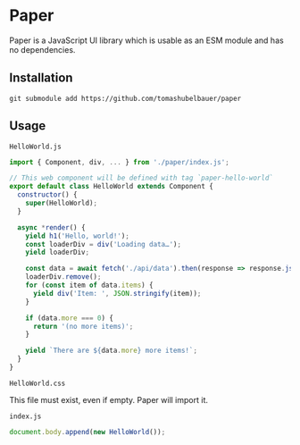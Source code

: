 # Paper

Paper is a JavaScript UI library which is usable as an ESM module and has no
dependencies.

## Installation

```
git submodule add https://github.com/tomashubelbauer/paper
```

## Usage

`HelloWorld.js`
```js
import { Component, div, ... } from './paper/index.js';

// This web component will be defined with tag `paper-hello-world`
export default class HelloWorld extends Component {
  constructor() {
    super(HelloWorld);
  }

  async *render() {
    yield h1('Hello, world!');
    const loaderDiv = div('Loading data…');
    yield loaderDiv;

    const data = await fetch('./api/data').then(response => response.json());
    loaderDiv.remove();
    for (const item of data.items) {
      yield div('Item: ', JSON.stringify(item));
    }

    if (data.more === 0) {
      return '(no more items)';
    }

    yield `There are ${data.more} more items!`;
  }
}
```

`HelloWorld.css`

This file must exist, even if empty. Paper will import it.

`index.js`
```js
document.body.append(new HelloWorld());
```
